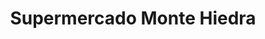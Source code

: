 ---
title: "Supermercado Monte Hiedra"
url: /san-pablo/supermercado-monte-hiedra/
shop: Supermarkt
---